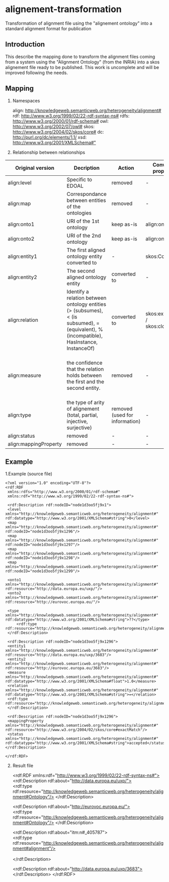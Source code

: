 # alignement-transformation
Transformation of alignment file using the "alignement ontology" into a standard alignment format for publication

## Introduction
This describe the mapping done to transform the alignment files coming from a system using the 
"Alignment Ontology" (from the INRIA) into a skos alignement file ready to be published.
This work is uncomplete and will be improved following the needs.

## Mapping

1. Namespaces

    align: <http://knowledgeweb.semanticweb.org/heterogeneity/alignment#>
    rdf:   <http://www.w3.org/1999/02/22-rdf-syntax-ns#>
    rdfs:  <http://www.w3.org/2000/01/rdf-schema#>
    owl:   <http://www.w3.org/2002/07/owl#>
    skos:  <http://www.w3.org/2004/02/skos/core#>
    dc:    <http://purl.org/dc/elements/1.1/>
    xsd:   <http://www.w3.org/2001/XMLSchema#">

2. Relationship between relationships 

Original version| Decription |Action	|Converted properties	| Converted resource	| Note
---|----|----|----|----|----|
 align:level	| Specific to EDOAL	 |removed	|-|	-|	
 align:map|	 Correspondance between entities of the ontologies|	removed |	-	| -	|
align:onto1	| URI of the 1st ontology	| keep as-is |	align:onto1 |	-	|
 align:onto2	| URI of the 2nd ontology	| keep as-is |	align:onto2	|-	|
 align:entity1 | The first aligned ontology entity	converted to| - |	skos:Concept	|
align:entity2	| The second aligned ontology entity	|converted to	|-	|skos:Concept	|
 align:relation	| Identify a relation between ontology entities (> (subsumes), < (is subsumed), = (equivalent), % (incompatible), HasInstance, InstanceOf) |	converted to |	skos:exactMatch / skos:closeMatch |	-	|
 align:measure	|the confidence that the relation holds between the first and the second entity. |	removed	|-|	- |	Only the alignment with  a measure of 1.0 will be converted. | 
align:type |	the type of arity of alignement (total, partial, injective, surjective)	| removed (used for information) |	- |	- |
 align:status	|	removed	| -	| -	|
 align:mappingProperty	|	removed	| -	 |-	|
 
## Example

 1.Example (source file)
 
    <?xml version="1.0" encoding="UTF-8"?>
    <rdf:RDF
     xmlns:rdfs="http://www.w3.org/2000/01/rdf-schema#"
     xmlns:rdf="http://www.w3.org/1999/02/22-rdf-syntax-ns#">

     <rdf:Description rdf:nodeID="node1d3oo5fj9x1">
     <level xmlns="http://knowledgeweb.semanticweb.org/heterogeneity/alignment#" rdf:datatype="http://www.w3.org/2001/XMLSchema#string">0</level>
     <map xmlns="http://knowledgeweb.semanticweb.org/heterogeneity/alignment#" rdf:nodeID="node1d3oo5fj9x1296"/>
     <map xmlns="http://knowledgeweb.semanticweb.org/heterogeneity/alignment#" rdf:nodeID="node1d3oo5fj9x1297"/>
     <map xmlns="http://knowledgeweb.semanticweb.org/heterogeneity/alignment#" rdf:nodeID="node1d3oo5fj9x1298"/>           
     <map xmlns="http://knowledgeweb.semanticweb.org/heterogeneity/alignment#" rdf:nodeID="node1d3oo5fj9x1299"/>
      
     <onto1 xmlns="http://knowledgeweb.semanticweb.org/heterogeneity/alignment#" rdf:resource="http://data.europa.eu/uxp/"/>
     <onto2 xmlns="http://knowledgeweb.semanticweb.org/heterogeneity/alignment#" rdf:resource="http://eurovoc.europa.eu/"/>
      
     <type xmlns="http://knowledgeweb.semanticweb.org/heterogeneity/alignment#" rdf:datatype="http://www.w3.org/2001/XMLSchema#string">??</type>
         <rdf:type rdf:resource="http://knowledgeweb.semanticweb.org/heterogeneity/alignment#Alignment"/>
     </rdf:Description>
  
     <rdf:Description rdf:nodeID="node1d3oo5fj9x1296">
     <entity1 xmlns="http://knowledgeweb.semanticweb.org/heterogeneity/alignment#" rdf:resource="http://data.europa.eu/uxp/3683"/>
     <entity2 xmlns="http://knowledgeweb.semanticweb.org/heterogeneity/alignment#" rdf:resource="http://eurovoc.europa.eu/3683"/>             
     <measure xmlns="http://knowledgeweb.semanticweb.org/heterogeneity/alignment#" rdf:datatype="http://www.w3.org/2001/XMLSchema#float">1.0</measure>           
     <relation xmlns="http://knowledgeweb.semanticweb.org/heterogeneity/alignment#" rdf:datatype="http://www.w3.org/2001/XMLSchema#string">=</relation>
     <rdf:type rdf:resource="http://knowledgeweb.semanticweb.org/heterogeneity/alignment#Cell"/>
     </rdf:Description>
  
     <rdf:Description rdf:nodeID="node1d3oo5fj9x1296">      
     <mappingProperty xmlns="http://knowledgeweb.semanticweb.org/heterogeneity/alignment#" rdf:resource="http://www.w3.org/2004/02/skos/core#exactMatch"/>     
     <status xmlns="http://knowledgeweb.semanticweb.org/heterogeneity/alignment#" rdf:datatype="http://www.w3.org/2001/XMLSchema#string">accepted</status>
    </rdf:Description>
    
    </rdf:RDF>

 
 2. Result file
 
 
    <?xml version="1.0" encoding="UTF-8"?>
     <rdf:RDF xmlns:rdf="http://www.w3.org/1999/02/22-rdf-syntax-ns#">
     <rdf:Description rdf:about="http://data.europa.eu/uxp/">  
         <rdf:type rdf:resource="http://knowledgeweb.semanticweb.org/heterogeneity/alignment#Ontology"/>
     </rdf:Description>
      
     <rdf:Description rdf:about="http://eurovoc.europa.eu/">   
         <rdf:type rdf:resource="http://knowledgeweb.semanticweb.org/heterogeneity/alignment#Ontology"/>
     </rdf:Description>
      
     <rdf:Description rdf:about="itm:n#_405787">   
         <rdf:type rdf:resource="http://knowledgeweb.semanticweb.org/heterogeneity/alignment#alignment"/>  
         <onto1 xmlns="http://knowledgeweb.semanticweb.org/heterogeneity/alignment#" rdf:resource="http://data.europa.eu/uxp/"/>   
         <onto2 xmlns="http://knowledgeweb.semanticweb.org/heterogeneity/alignment#" rdf:resource="http://eurovoc.europa.eu/"/>
     </rdf:Description>
      
     <rdf:Description rdf:about="http://data.europa.eu/uxp/3683">  
         <exactMatch xmlns="http://www.w3.org/2004/02/skos/core#" rdf:resource="http://eurovoc.europa.eu/3683"/>
     </rdf:Description> 
     </rdf:RDF>


